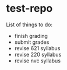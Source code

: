 # test-repo

List of things to do:
* finish grading
* submit grades
* revise 621 syllabus
* revise 220 syllabus
* revise nvc syllabus
